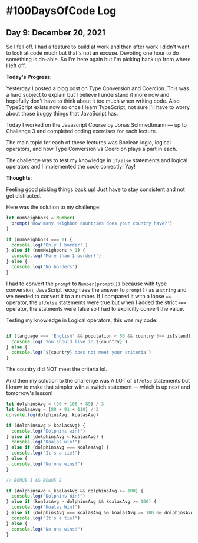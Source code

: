 # #100DaysOfCode Log

## Day 9: December 20, 2021

So I fell off. I had a feature to build at work and then after work I didn't want to look at code much but that's not an excuse. Devoting one hour to do something is do-able. So I'm here again but I'm picking back up from where I left off.

**Today's Progress**:

Yesterday I posted a blog post on Type Conversion and Coercion. This was a hard subject to explain but I believe I understand it more now and hopefully don't have to think about it too much when writing code. Also TypeScript exists now so once I learn TypeScript, not sure I'll have to worry about those buggy things that JavaScript has.

Today I worked on the Javascript Course by Jonas Schmedtmann — up to Challenge 3 and completed coding exercises for each lecture.

The main topic for each of these lectures was Boolean logic, logical operators, and how Type Conversion vs Coercion plays a part in each. 

The challenge was to test my knowledge in `if/else` statements and logical operators and I implemented the code correctly! Yay!

**Thoughts**:

Feeling good picking things back up! Just have to stay consistent and not get distracted. 

Here was the solution to my challenge: 

```javascript
let numNeighbors = Number(
  prompt('How many neighbor countries does your country have?')
)

if (numNeighbors === 1) {
  console.log('Only 1 border!')
} else if (numNeighbors > 1) {
  console.log('More than 1 border!')
} else {
  console.log('No borders')
}
```

I had to convert the `prompt` to `Number(prompt())` because with type conversion, JavaScript recognizes the answer to `prompt()` as a `string` and we needed to convert it to a number. If I compared it with a loose `==` operator, the `if/else` statements were true but when I added the strict `===` operator, the statments were false so I had to explicitly convert the value.

Testing my knowledge in Logical operators, this was my code:

```javascript

if (language === 'English' && population < 50 && country !== isIsland) {
  console.log(`You should live in ${country}`)
} else {
  console.log(`${country} does not meet your criteria`)
}
```
The country did NOT meet the criteria lol.

And then my solution to the challenge was A LOT of `if/else` statements but I know to make that simpler with a switch statement — which is up next and tomorrow's lesson! 

```javascript
let dolphinsAvg = (96 + 108 + 89) / 3
let koalasAvg = (88 + 91 + 110) / 3
console.log(dolphinsAvg, koalasAvg)

if (dolphinsAvg > koalasAvg) {
  console.log("Dolphins win!")
} else if (dolphinsAvg < koalasAvg) {
  console.log("Koalas win!")
} else if (dolphinsAvg === koalasAvg) {
  console.log("It's a tie!")
} else {
  console.log("No one wins!")
}

// BONUS 1 && BONUS 2

if (dolphinsAvg > koalasAvg && dolphinsAvg >= 100) {
  console.log("Dolphins Win!")
} else if (koalasAvg > dolphinsAvg && koalasAvg >= 100) {
  console.log("Koalas Win!")
} else if (dolphinsAvg === koalasAvg && koalasAvg >= 100 && dolphinsAvg >= 100) {
  console.log("It's a tie!")
} else {
  console.log("No one wins!")
}
```